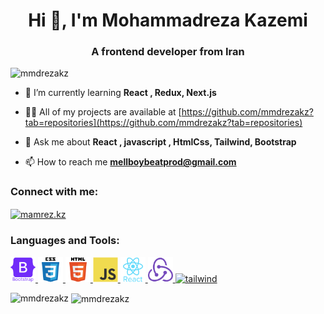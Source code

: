 <h1 align="center">Hi 👋, I'm Mohammadreza Kazemi</h1>
<h3 align="center">A frontend developer from Iran</h3>

<p align="left" display="flex"> <img src="https://komarev.com/ghpvc/?username=mmdrezakz&label=Profile%20views&color=0e75b6&style=flat" alt="mmdrezakz" /> </p>

- 🌱 I’m currently learning **React , Redux, Next.js**

- 👨‍💻 All of my projects are available at [https://github.com/mmdrezakz?tab=repositories](https://github.com/mmdrezakz?tab=repositories)

- 💬 Ask me about **React , javascript , HtmlCss, Tailwind, Bootstrap**

- 📫 How to reach me **mellboybeatprod@gmail.com**

<h3 align="left">Connect with me:</h3>
<p align="left">
<a href="https://instagram.com/mamrez.kz" target="blank"><img align="center" src="https://raw.githubusercontent.com/rahuldkjain/github-profile-readme-generator/master/src/images/icons/Social/instagram.svg" alt="mamrez.kz" height="30" width="40" /></a>
</p>

<h3 align="left">Languages and Tools:</h3>
<p align="left"> <a href="https://getbootstrap.com" target="_blank" rel="noreferrer"> <img src="https://raw.githubusercontent.com/devicons/devicon/master/icons/bootstrap/bootstrap-plain-wordmark.svg" alt="bootstrap" width="40" height="40"/> </a> <a href="https://www.w3schools.com/css/" target="_blank" rel="noreferrer"> <img src="https://raw.githubusercontent.com/devicons/devicon/master/icons/css3/css3-original-wordmark.svg" alt="css3" width="40" height="40"/> </a> <a href="https://www.w3.org/html/" target="_blank" rel="noreferrer"> <img src="https://raw.githubusercontent.com/devicons/devicon/master/icons/html5/html5-original-wordmark.svg" alt="html5" width="40" height="40"/> </a> <a href="https://developer.mozilla.org/en-US/docs/Web/JavaScript" target="_blank" rel="noreferrer"> <img src="https://raw.githubusercontent.com/devicons/devicon/master/icons/javascript/javascript-original.svg" alt="javascript" width="40" height="40"/> </a> <a href="https://reactjs.org/" target="_blank" rel="noreferrer"> <img src="https://raw.githubusercontent.com/devicons/devicon/master/icons/react/react-original-wordmark.svg" alt="react" width="40" height="40"/> </a> <a href="https://redux.js.org" target="_blank" rel="noreferrer"> <img src="https://raw.githubusercontent.com/devicons/devicon/master/icons/redux/redux-original.svg" alt="redux" width="40" height="40"/> </a> <a href="https://tailwindcss.com/" target="_blank" rel="noreferrer"> <img src="https://www.vectorlogo.zone/logos/tailwindcss/tailwindcss-icon.svg" alt="tailwind" width="40" height="40"/> </a> </p>

<p><img align="left" src="https://github-readme-stats.vercel.app/api/top-langs?username=mmdrezakz&show_icons=true&locale=en&layout=compact" alt="mmdrezakz" /></p>

<p>&nbsp;<img align="center" src="https://github-readme-stats.vercel.app/api?username=mmdrezakz&show_icons=true&locale=en" alt="mmdrezakz" /></p>

